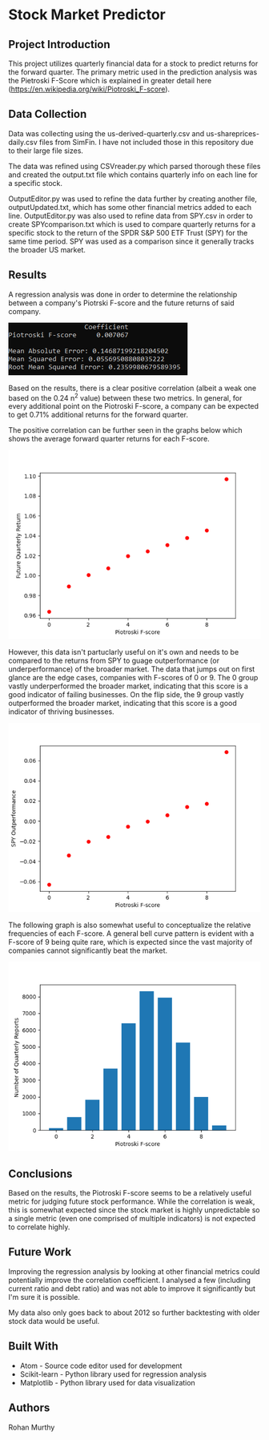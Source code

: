 # Stock Market Predictor
## Project Introduction

This project utilizes quarterly financial data for a stock to predict returns for the forward quarter. The primary metric used in the prediction analysis was the Pietroski F-Score which is explained in greater detail here (https://en.wikipedia.org/wiki/Piotroski_F-score).

## Data Collection

Data was collecting using the us-derived-quarterly.csv and us-shareprices-daily.csv files from SimFin. I have not included those in this repository due to their large file sizes.

The data was refined using CSVreader.py which parsed thorough these files and created the output.txt file which contains quarterly info on each line for a specific stock.

OutputEditor.py was used to refine the data further by creating another file, outputUpdated.txt, which has some other financial metrics added to each line. OutputEditor.py was also used to refine data from SPY.csv in order to create SPYcomparison.txt which is used to compare quarterly returns for a specific stock to the return of the SPDR S&P 500 ETF Trust (SPY) for the same time period. SPY was used as a comparison since it generally tracks the broader US market. 

## Results

A regression analysis was done in order to determine the relationship between a company's Piotrski F-score and the future returns of said company.

![](RegressionResults.PNG)

Based on the results, there is a clear positive correlation (albeit a weak one based on the 0.24 n<sup>2</sup> value) between these two metrics. In general, for every additional point on the Piotroski F-score, a company can be expected to get 0.71% additional returns for the forward quarter.

The positive correlation can be further seen in the graphs below which shows the average forward quarter returns for each F-score.

![](Figure_1.png)

However, this data isn't partuclarly useful on it's own and needs to be compared to the returns from SPY to guage outperformance (or underperformance) of the broader market. The data that jumps out on first glance are the edge cases, companies with F-scores of 0 or 9. The 0 group vastly underperformed the broader market, indicating that this score is a good indicator of failing businesses. On the flip side, the 9 group vastly outperformed the broader market, indicating that this score is a good indicator of thriving businesses.

![](Figure_2.png)

The following graph is also somewhat useful to conceptualize the relative frequencies of each F-score. A general bell curve pattern is evident with a F-score of 9 being quite rare, which is expected since the vast majority of companies cannot significantly beat the market.

![](Figure_3.png)

## Conclusions
Based on the results, the Piotroski F-score seems to be a relatively useful metric for judging future stock performance. While the correlation is weak, this is somewhat expected since the stock market is highly unpredictable so a single metric (even one comprised of multiple indicators) is not expected to correlate highly.

## Future Work
Improving the regression analysis by looking at other financial metrics could potentially improve the correlation coefficient. I analysed a few (including current ratio and debt ratio) and was not able to improve it significantly but I'm sure it is possible.

My data also only goes back to about 2012 so further backtesting with older stock data would be useful.

## Built With
* Atom - Source code editor used for development
* Scikit-learn - Python library used for regression analysis
* Matplotlib - Python library used for data visualization

## Authors
Rohan Murthy  
